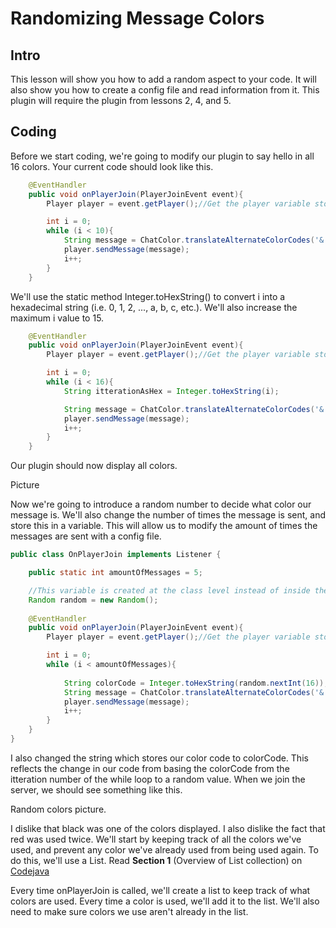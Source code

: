 # Randomizing Message Colors
## Intro
This lesson will show you how to add a random aspect to your code. It will also show you how to create a config file and read information from it. This plugin will require the plugin from lessons 2, 4, and 5.

## Coding
Before we start coding, we're going to modify our plugin to say hello in all 16 colors. Your current code should look like this.
```java
    @EventHandler
    public void onPlayerJoin(PlayerJoinEvent event){
        Player player = event.getPlayer();//Get the player variable stored inside our event

        int i = 0;
        while (i < 10){
            String message = ChatColor.translateAlternateColorCodes('&',"&" + i + "Hello " + player.getName());
            player.sendMessage(message);
            i++;
        }
    }
```

We'll use the static method Integer.toHexString() to convert i into a hexadecimal string (i.e. 0, 1, 2, ..., a, b, c, etc.). We'll also increase the maximum i value to 15.

```java
    @EventHandler
    public void onPlayerJoin(PlayerJoinEvent event){
        Player player = event.getPlayer();//Get the player variable stored inside our event

        int i = 0;
        while (i < 16){
            String itterationAsHex = Integer.toHexString(i);

            String message = ChatColor.translateAlternateColorCodes('&',"&" + itterationAsHex + "Hello " + player.getName());
            player.sendMessage(message);
            i++;
        }
    }
```

Our plugin should now display all colors.

Picture

Now we're going to introduce a random number to decide what color our message is. We'll also change the number of times the message is sent, and store this in a variable. This will allow us to modify the amount of times the messages are sent with a config file.

```java
public class OnPlayerJoin implements Listener {

    public static int amountOfMessages = 5;

    //This variable is created at the class level instead of inside the method because we don't need to make a new random every time a player joins.
    Random random = new Random(); 
    
    @EventHandler
    public void onPlayerJoin(PlayerJoinEvent event){
        Player player = event.getPlayer();//Get the player variable stored inside our event

        int i = 0;
        while (i < amountOfMessages){
            
            String colorCode = Integer.toHexString(random.nextInt(16));
            String message = ChatColor.translateAlternateColorCodes('&',"&" + colorCode + "Hello " + player.getName());
            player.sendMessage(message);
            i++;
        }
    }
}
```

I also changed the string which stores our color code to colorCode. This reflects the change in our code from basing the colorCode from the itteration number of the while loop to a random value.
When we join the server, we should see something like this.

Random colors picture.

I dislike that black was one of the colors displayed. I also dislike the fact that red was used twice. We'll start by keeping track of all the colors we've used, and prevent any color we've already used from being used again.
To do this, we'll use a List. Read **Section 1** (Overview of List collection) on [Codejava](https://www.codejava.net/java-core/collections/java-list-collection-tutorial-and-examples)

Every time onPlayerJoin is called, we'll create a list to keep track of what colors are used. Every time a color is used, we'll add it to the list. We'll also need to make sure colors we use aren't already in the list.


